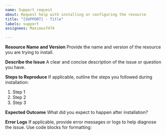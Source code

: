 ```yaml
---
name: Support request
about: Request help with installing or configuring the resource
title: "[SUPPORT] - Title"
labels: support
assignees: Maximus7474

---
```


**Resource Name and Version**
Provide the name and version of the resource you are trying to install.

**Describe the Issue**
A clear and concise description of the issue or question you have.

**Steps to Reproduce**
If applicable, outline the steps you followed during installation:
1. Step 1
2. Step 2
3. Step 3

**Expected Outcome**
What did you expect to happen after installation?

**Error Logs**
If applicable, provide error messages or logs to help diagnose the issue. Use code blocks for formatting:
